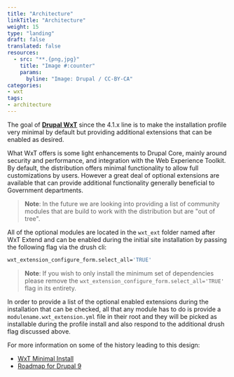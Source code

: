 ```yaml
---
title: "Architecture"
linkTitle: "Architecture"
weight: 15
type: "landing"
draft: false
translated: false
resources:
  - src: "**.{png,jpg}"
    title: "Image #:counter"
    params:
      byline: "Image: Drupal / CC-BY-CA"
categories:
- wxt
tags:
- architecture
---
```


The goal of **[Drupal WxT][wxt]** since the 4.1.x line is to make the installation profile very minimal by default but providing additional extensions that can be enabled as desired.

What WxT offers is some light enhancements to Drupal Core, mainly around security and performance, and integration with the Web Experience Toolkit. By default, the distribution offers minimal functionality to allow full customizations by users. However a great deal of optional extensions are available that can provide additional functionality generally beneficial to Government departments.

> **Note**: In the future we are looking into providing a list of community modules that are build to work with the distribution but are "out of tree".

All of the optional modules are located in the `wxt_ext` folder named after WxT Extend and can be enabled during the initial site installation by passing the following flag via the drush cli:

```sh
wxt_extension_configure_form.select_all='TRUE'
```

> **Note**: If you wish to only install the minimum set of dependencies please remove the `wxt_extension_configure_form.select_all='TRUE'` flag in its entirety.

In order to provide a list of the optional enabled extensions during the installation that can be checked, all that any module has to do is provide a `modulename.wxt_extension.yml` file in their root and they will be picked as installable during the profile install and also respond to the additional drush flag discussed above.

For more information on some of the history leading to this design:

- [WxT Minimal Install][wxt-minimal-install]
- [Roadmap for Drupal 9][wxt-roadmap]

<!-- Links Referenced -->

[wxt]:                       https://github.com/drupalwxt/wxt
[wxt-minimal-install]:       https://www.drupal.org/project/wxt/issues/3182208
[wxt-roadmap]:               https://www.drupal.org/project/wxt/issues/3182977
